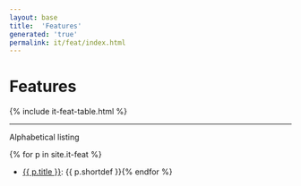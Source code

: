 ```yaml
---
layout: base
title:  'Features'
generated: 'true'
permalink: it/feat/index.html
---
```


# Features

{% include it-feat-table.html %}

----------

Alphabetical listing

{% for p in site.it-feat %}
* [{{ p.title }}](): {{ p.shortdef }}{% endfor %}
